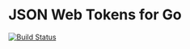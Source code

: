 # JSON Web Tokens for Go

[![Build Status](https://travis-ci.org/mattkrea/go-jwt.svg?branch=master)](https://travis-ci.org/mattkrea/go-jwt)
